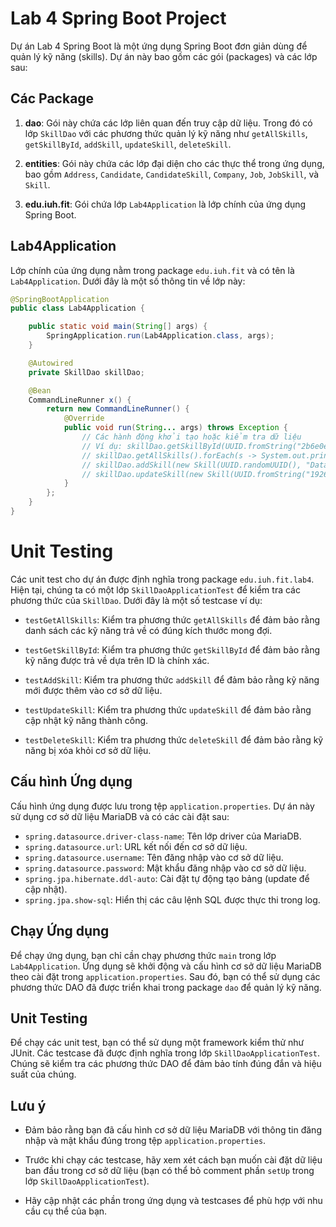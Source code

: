# Lab 4 Spring Boot Project

Dự án Lab 4 Spring Boot là một ứng dụng Spring Boot đơn giản dùng để quản lý kỹ năng (skills). Dự án này bao gồm các gói (packages) và các lớp sau:

## Các Package

1. **dao**: Gói này chứa các lớp liên quan đến truy cập dữ liệu. Trong đó có lớp `SkillDao` với các phương thức quản lý kỹ năng như `getAllSkills`, `getSkillById`, `addSkill`, `updateSkill`, `deleteSkill`.

2. **entities**: Gói này chứa các lớp đại diện cho các thực thể trong ứng dụng, bao gồm `Address`, `Candidate`, `CandidateSkill`, `Company`, `Job`, `JobSkill`, và `Skill`.

3. **edu.iuh.fit**: Gói chứa lớp `Lab4Application` là lớp chính của ứng dụng Spring Boot.

## Lab4Application

Lớp chính của ứng dụng nằm trong package `edu.iuh.fit` và có tên là `Lab4Application`. Dưới đây là một số thông tin về lớp này:

```java
@SpringBootApplication
public class Lab4Application {

    public static void main(String[] args) {
        SpringApplication.run(Lab4Application.class, args);
    }

    @Autowired
    private SkillDao skillDao;

    @Bean
    CommandLineRunner x() {
        return new CommandLineRunner() {
            @Override
            public void run(String... args) throws Exception {
                // Các hành động khởi tạo hoặc kiểm tra dữ liệu
                // Ví dụ: skillDao.getSkillById(UUID.fromString("2b6e0ecb-5e90-4df1-9fb0-8b66221e3a1f"))
                // skillDao.getAllSkills().forEach(s -> System.out.println(s.toString()))
                // skillDao.addSkill(new Skill(UUID.randomUUID(), "Database Administration", "Database Administration", (byte) 2))
                // skillDao.updateSkill(new Skill(UUID.fromString("1926efda-1711-4dcf-a22e-0f7a6ecee06b"), "Database Administration description", "Database Administration", (byte) 1))
            }
        };
    }
}
```
# Unit Testing

Các unit test cho dự án được định nghĩa trong package `edu.iuh.fit.lab4`. Hiện tại, chúng ta có một lớp `SkillDaoApplicationTest` để kiểm tra các phương thức của `SkillDao`. Dưới đây là một số testcase ví dụ:

- `testGetAllSkills`: Kiểm tra phương thức `getAllSkills` để đảm bảo rằng danh sách các kỹ năng trả về có đúng kích thước mong đợi.

- `testGetSkillById`: Kiểm tra phương thức `getSkillById` để đảm bảo rằng kỹ năng được trả về dựa trên ID là chính xác.

- `testAddSkill`: Kiểm tra phương thức `addSkill` để đảm bảo rằng kỹ năng mới được thêm vào cơ sở dữ liệu.

- `testUpdateSkill`: Kiểm tra phương thức `updateSkill` để đảm bảo rằng cập nhật kỹ năng thành công.

- `testDeleteSkill`: Kiểm tra phương thức `deleteSkill` để đảm bảo rằng kỹ năng bị xóa khỏi cơ sở dữ liệu.

## Cấu hình Ứng dụng

Cấu hình ứng dụng được lưu trong tệp `application.properties`. Dự án này sử dụng cơ sở dữ liệu MariaDB và có các cài đặt sau:

- `spring.datasource.driver-class-name`: Tên lớp driver của MariaDB.
- `spring.datasource.url`: URL kết nối đến cơ sở dữ liệu.
- `spring.datasource.username`: Tên đăng nhập vào cơ sở dữ liệu.
- `spring.datasource.password`: Mật khẩu đăng nhập vào cơ sở dữ liệu.
- `spring.jpa.hibernate.ddl-auto`: Cài đặt tự động tạo bảng (update để cập nhật).
- `spring.jpa.show-sql`: Hiển thị các câu lệnh SQL được thực thi trong log.

## Chạy Ứng dụng

Để chạy ứng dụng, bạn chỉ cần chạy phương thức `main` trong lớp `Lab4Application`. Ứng dụng sẽ khởi động và cấu hình cơ sở dữ liệu MariaDB theo cài đặt trong `application.properties`. Sau đó, bạn có thể sử dụng các phương thức DAO đã được triển khai trong package `dao` để quản lý kỹ năng.

## Unit Testing

Để chạy các unit test, bạn có thể sử dụng một framework kiểm thử như JUnit. Các testcase đã được định nghĩa trong lớp `SkillDaoApplicationTest`. Chúng sẽ kiểm tra các phương thức DAO để đảm bảo tính đúng đắn và hiệu suất của chúng.

## Lưu ý

- Đảm bảo rằng bạn đã cấu hình cơ sở dữ liệu MariaDB với thông tin đăng nhập và mật khẩu đúng trong tệp `application.properties`.

- Trước khi chạy các testcase, hãy xem xét cách bạn muốn cài đặt dữ liệu ban đầu trong cơ sở dữ liệu (bạn có thể bỏ comment phần `setUp` trong lớp `SkillDaoApplicationTest`).

- Hãy cập nhật các phần trong ứng dụng và testcases để phù hợp với nhu cầu cụ thể của bạn.
